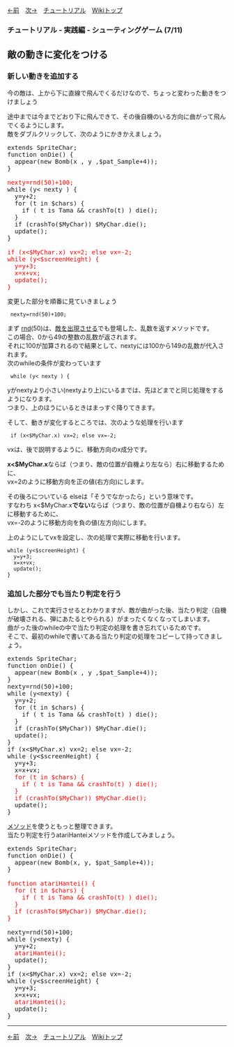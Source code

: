 

[←前](./tr-stg06)&emsp;[次→](./tr-stg08)&emsp;[チュートリアル](./tutorial)&emsp;[Wikiトップ](./)

<title>チュートリアル - 実践編 - シューティングゲーム (7/11) - 敵の動きに変化をつける</title>

### チュートリアル - 実践編 - シューティングゲーム (7/11)
## 敵の動きに変化をつける

### 新しい動きを追加する

今の敵は、上から下に直線で飛んでくるだけなので、ちょっと変わった動きをつけましょう

途中までは今までどおり下に飛んできて、その後自機のいる方向に曲がって飛んでくるようにします。  
敵をダブルクリックして、次のようにかきかえましょう。

<pre>
extends SpriteChar;
function onDie() {
  appear(new Bomb(x , y ,$pat_Sample+4));
}

<span style="color: #f00">nexty=rnd(50)+100;</span>
while (y< nexty ) {
  y=y+2;
  for (t in $chars) {
    if ( t is Tama && crashTo(t) ) die();
  }
  if (crashTo($MyChar)) $MyChar.die();
  update();
}

<span style="color: #f00">if (x<$MyChar.x) vx=2; else vx=-2;
while (y<$screenHeight) {
  y=y+3;
  x=x+vx;
  update();
}</span>
</pre>

変更した部分を順番に見ていきましょう

```
 nexty=rnd(50)+100;
```

まず [rnd](./rf-object#objectrnd)(50)は、[敵を出現させる](./tr-stg04)でも登場した、乱数を返すメソッドです。  
この場合、0から49の整数の乱数が返されます。  
それに100が加算されるので結果として、nextyには100から149の乱数が代入されます。  
次のwhileの条件が変わっています

```
 while (y< nexty ) {
```

yがnextyより小さい(nextyより上)にいるまでは、先ほどまでと同じ処理をするようになります。  
つまり、上のほうにいるときはまっすぐ降りてきます。

そして、動きが変化するところでは、次のような処理を行います

```
 if (x<$MyChar.x) vx=2; else vx=-2;
```

vxは、後で説明するように、移動方向のx成分です。

**x<$MyChar.x**ならば（つまり、敵の位置が自機より左なら）右に移動するために、  
vx=2のように移動方向を正の値(右方向)にします。

その後ろについている elseは「そうでなかったら」という意味です。  
すなわち x<$MyChar.x**でない**ならば（つまり、敵の位置が自機より右なら）左に移動するために、  
vx=-2のように移動方向を負の値(左方向)にします。

上のようにしてvxを設定し、次の処理で実際に移動を行います。

```
while (y<$screenHeight) {
  y=y+3;
  x=x+vx;
  update();
}
```

### 追加した部分でも当たり判定を行う

しかし、これで実行させるとわかりますが、敵が曲がった後、当たり判定（自機が破壊される、弾にあたるとやられる）がまったくなくなってしまいます。  
曲がった後のwhileの中で当たり判定の処理を書き忘れているためです。  
そこで、最初のwhileで書いてある当たり判定の処理をコピーして持ってきましょう。

<pre>
extends SpriteChar;
function onDie() {
  appear(new Bomb(x , y ,$pat_Sample+4));
}
nexty=rnd(50)+100;
while (y&lt;nexty) {
  y=y+2;
  for (t in $chars) {
    if ( t is Tama && crashTo(t) ) die();
  }
  if (crashTo($MyChar)) $MyChar.die();
  update();
}
if (x<$MyChar.x) vx=2; else vx=-2;
while (y<$screenHeight) {
  y=y+3;
  x=x+vx;
  <span style="color: #f00">for (t in $chars) {
    if ( t is Tama && crashTo(t) ) die();
  }
  if (crashTo($MyChar)) $MyChar.die();</span>
  update();
}
</pre>

[メソッド](./rf-method-define)を使うともっと整理できます。  
当たり判定を行うatariHanteiメソッドを作成してみましょう。

<pre>
extends SpriteChar;
function onDie() {
  appear(new Bomb(x, y, $pat_Sample+4));
}

<span style="color: #f00">function atariHantei() {
  for (t in $chars) {
    if ( t is Tama && crashTo(t) ) die();
  }
  if (crashTo($MyChar)) $MyChar.die();
}</span>

nexty=rnd(50)+100;
while (y&lt;nexty) {
  y=y+2;
  <span style="color: #f00">atariHantei();</span>
  update();
}
if (x<$MyChar.x) vx=2; else vx=-2;
while (y<$screenHeight) {
  y=y+3;
  x=x+vx;
  <span style="color: #f00">atariHantei();</span>
  update();
}
</pre>

***

[←前](./tr-stg06)&emsp;[次→](./tr-stg08)&emsp;[チュートリアル](./tutorial)&emsp;[Wikiトップ](./)

